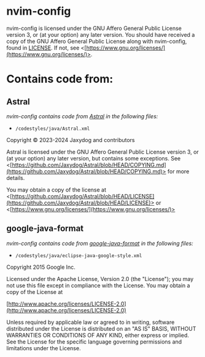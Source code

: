 # nvim-config

nvim-config is licensed under the GNU Affero General Public License version 3, or (at your option) any later version. You should have received a copy of the GNU Affero General Public License along with nvim-config, found in [LICENSE](./LICENSE). If not, see <[https://www.gnu.org/licenses/](https://www.gnu.org/licenses/)>.

# Contains code from:

## Astral

*nvim-config contains code from [Astral](https://github.com/Jaxydog/Astral/) in the following files:*

* `/codestyles/java/Astral.xml`

Copyright © 2023-2024 Jaxydog and contributors

Astral is licensed under the GNU Affero General Public License version 3, or (at your option) any later version, but contains some exceptions. See <[https://github.com/Jaxydog/Astral/blob/HEAD/COPYING.md](https://github.com/Jaxydog/Astral/blob/HEAD/COPYING.md)> for more details.

You may obtain a copy of the license at <[https://github.com/Jaxydog/Astral/blob/HEAD/LICENSE](https://github.com/Jaxydog/Astral/blob/HEAD/LICENSE)> or <[https://www.gnu.org/licenses/](https://www.gnu.org/licenses/)>

## google-java-format

*nvim-config contains code from [google-java-format](https://github.com/google/google-java-format) in the following files:*

* `/codestyles/java/eclipse-java-google-style.xml`

Copyright 2015 Google Inc.

Licensed under the Apache License, Version 2.0 (the "License"); you may not
use this file except in compliance with the License. You may obtain a copy of
the License at

[http://www.apache.org/licenses/LICENSE-2.0](http://www.apache.org/licenses/LICENSE-2.0)

Unless required by applicable law or agreed to in writing, software
distributed under the License is distributed on an "AS IS" BASIS, WITHOUT
WARRANTIES OR CONDITIONS OF ANY KIND, either express or implied. See the
License for the specific language governing permissions and limitations under
the License.
